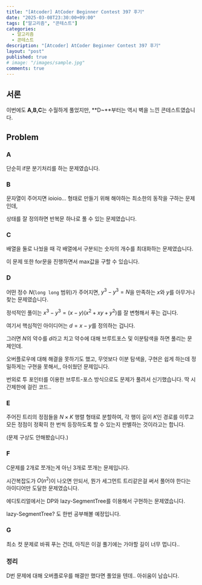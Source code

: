 ```yaml
---
title: "[Atcoder] AtCoder Beginner Contest 397 후기"
date: "2025-03-08T23:30:00+09:00"
tags: ["알고리즘", "콘테스트"]
categories:
  - 알고리즘
  - 콘테스트
description: "[Atcoder] AtCoder Beginner Contest 397 후기"
layout: "post"
published: true
# image: "/images/sample.jpg"
comments: true
---
```


## 서론
이번에도 **A,B,C**는 수월하게 풀었지만, **D~**부터는 역시 벽을 느낀 콘테스트였습니다.

## Problem
### A
단순히 if문 분기처리를 하는 문제였습니다.

### B
문자열이 주어지면 ioioio... 형태로 만들기 위해 해야하는 최소한의 동작을 구하는 문제인데,

상태를 잘 정의하면 반복문 하나로 풀 수 있는 문제였습니다.

### C
배열을 둘로 나눴을 때 각 배열에서 구분되는 숫자의 개수를 최대화하는 문제였습니다.

이 문제 또한 for문을 진행하면서 max값을 구할 수 있습니다.

### D
어떤 정수 $N$(`long long` 범위)가 주어지면, $y^3 - y^3 = N$을 만족하는 $x$와 $y$를 아무거나 찾는 문제였습니다.

정석적인 풀이는 $x^3 - y^3 = (x-y)(x^2 + xy + y^2)$를 잘 변형해서 푸는 겁니다.

여기서 핵심적인 아이디어는 $d = x - y$를 정의하는 겁니다.

그러면 $N$의 약수를 $d$라고 치고 약수에 대해 브루트포스 및 이분탐색을 하면 풀리는 문제인데.

오버플로우에 대해 해결을 못하기도 했고, 무엇보다 이분 탐색을, 구현은 쉽게 하는데 정밀하게는 구현을 못해서,, 아쉬웠던 문제입니다.

번외로 투 포인터를 이용한 브루트-포스 방식으로도 문제가 풀려서 신기했습니다. 딱 시간제한에 걸린 코드..

### E
주어진 트리의 정점들을 $N×K$ 행렬 형태로 분할하여, 각 행이 길이 $K$인 경로를 이루고 모든 정점이 정확히 한 번씩 등장하도록 할 수 있는지 판별하는 것이라고는 합니다.

(문제 구상도 안해봤습니다.)

### F
C문제를 2개로 쪼개는게 아닌 3개로 쪼개는 문제입니다.

시간복잡도가 $O(n^2)$이 나오면 안되서, 뭔가 세그먼트 트리같은걸 써서 풀어야 한다는 아이디어만 도달한 문제였습니다.

에디토리얼에서는 DP와 lazy-SegmentTree를 이용해서 구현하는 문제였습니다.

lazy-SegmentTree? 도 한번 공부해볼 예정입니다.

### G
최소 컷 문제로 바꿔 푸는 건데, 아직은 이걸 풀기에는 가야할 길이 너무 멉니다..

### 정리
D번 문제에 대해 오버플로우를 해결만 했다면 풀었을 텐데.. 아쉬움이 남습니다.